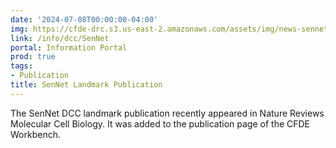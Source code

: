 ```yaml
---
date: '2024-07-08T00:00:00-04:00'
img: https://cfde-drc.s3.us-east-2.amazonaws.com/assets/img/news-sennet-pub.png
link: /info/dcc/SenNet
portal: Information Portal
prod: true
tags:
- Publication
title: SenNet Landmark Publication
---
```

The SenNet DCC landmark publication recently appeared in Nature Reviews Molecular Cell Biology. It was added to the publication page of the CFDE Workbench.